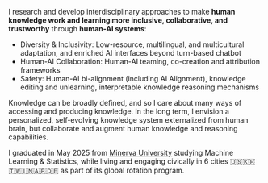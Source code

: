I research and develop interdisciplinary approaches to make **human knowledge work and learning more inclusive, collaborative, and trustworthy** through **human-AI systems**:

- Diversity & Inclusivity: Low-resource, multilingual, and multicultural adaptation, 
and enriched AI interfaces beyond turn-based chatbot
- Human-AI Collaboration: Human-AI teaming, co-creation and attribution frameworks
- Safety: Human-AI bi-alignment (including AI Alignment), knowledge editing and unlearning,
interpretable knowledge reasoning mechanisms

Knowledge can be broadly defined, and so I care about many ways of
accessing and producing knowledge. In the long term, I envision a personalized, self-evolving
knowledge system externalized from human brain, but collaborate and augment human knowledge
and reasoning capabilities. 

I graduated in May 2025 from [Minerva University](https://minerva.edu/) studying Machine Learning &
Statistics, while living and engaging civically in 6 cities 🇺🇸🇰🇷🇹🇼🇮🇳🇦🇷🇩🇪 as part of its global
rotation program.
